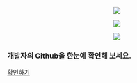 <p align="center">
  <img src = "https://github.com/hangyeol0531/github-resume-backend/assets/41174265/e273630c-271f-453f-b873-c0a091db5e36">
</p>

<p align="center">
  <img src = "https://github.com/hangyeol0531/github-resume-backend/assets/41174265/88b6bf8f-f818-433a-8f74-89cab8e3a922">
</p>


<p align="center">
  <img src = "https://github.com/hangyeol0531/github-resume-backend/assets/41174265/06af57d4-4f2a-4473-8807-d913e6489df1">
</p>

### 개발자의 Github을 한눈에 확인해 보세요.
[확인하기](https://github-resume.consistent.kr/)
